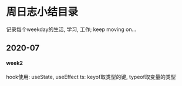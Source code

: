 # 周日志小结目录
记录每个weekday的生活, 学习, 工作; keep moving on...

## 2020-07
#### week2
hook使用: useState, useEffect
ts: keyof取类型的键, typeof取变量的类型